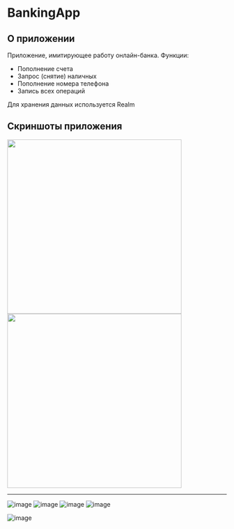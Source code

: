 # BankingApp

## О приложении
Приложение, имитирующее работу онлайн-банка.
Функции:
- Пополнение счета
- Запрос (снятие) наличных
- Пополнение номера телефона
- Запись всех операций

Для хранения данных используется Realm


## Скриншоты приложения
<img src="https://github.com/bikmurzin/BankingApp/assets/51128795/4f39e52d-a433-48e6-b80c-3e5915bc5cda" width="400"> <img src="https://github.com/bikmurzin/BankingApp/assets/51128795/2e867d96-daf7-4741-bb8e-906175a14728" width="400">
<hr>

![image](https://github.com/bikmurzin/BankingApp/assets/51128795/4f39e52d-a433-48e6-b80c-3e5915bc5cda)
![image](https://github.com/bikmurzin/BankingApp/assets/51128795/2e867d96-daf7-4741-bb8e-906175a14728)
![image](https://github.com/bikmurzin/BankingApp/assets/51128795/654d43d4-9566-4abc-b9f4-d57919a2034a)
![image](https://github.com/bikmurzin/BankingApp/assets/51128795/fffe6c48-6666-4092-b3f2-9cd861c0c107)





![image](https://github.com/bikmurzin/BankingApp/assets/51128795/a41d8403-a49e-4bb5-a971-2de9ba23709e)
